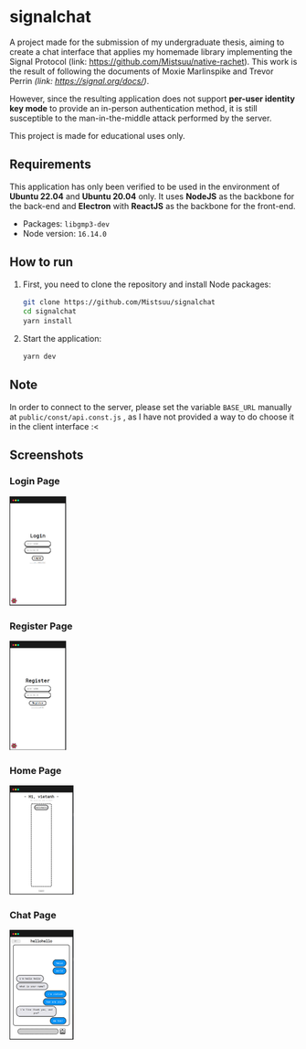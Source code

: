 # signalchat

A project made for the submission of my undergraduate thesis, aiming to create a chat interface that applies my homemade library implementing the Signal Protocol (link: https://github.com/Mistsuu/native-rachet). This work is the result of following the documents of Moxie Marlinspike and Trevor Perrin *(link: https://signal.org/docs/)*. 

However, since the resulting application does not support **per-user identity key mode** to provide an in-person authentication method, it is still susceptible to the man-in-the-middle attack performed by the server.

This project is made for educational uses only.

## Requirements

This application has only been verified to be used in the environment of **Ubuntu 22.04** and **Ubuntu 20.04** only. It uses **NodeJS** as the backbone for the back-end and **Electron** with **ReactJS** as the backbone for the front-end.

- Packages: `libgmp3-dev`
- Node version: `16.14.0`

## How to run

1. First, you need to clone the repository and install Node packages:

   ```bash
   git clone https://github.com/Mistsuu/signalchat
   cd signalchat
   yarn install
   ```

2. Start the application:

   ```bash
   yarn dev
   ```

## Note

In order to connect to the server, please set the variable `BASE_URL` manually at `public/const/api.const.js` , as I have not provided a way to do choose it in the client interface :<

## Screenshots

### Login Page

<img src="img/loginpage.png" alt="Login Page" style="zoom:25%;" />

### Register Page

<img src="img/registerpage.png" alt="Login Page" style="zoom:25%;" />

### Home Page

<img src="img/homepage.png" alt="Login Page" style="zoom:25%;" />

### Chat Page

<img src="img/chatpage.png" alt="Login Page" style="zoom:25%;" />
